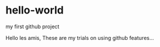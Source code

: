 # hello-world
my first github project

Hello les amis,
These are my trials on using github features...
